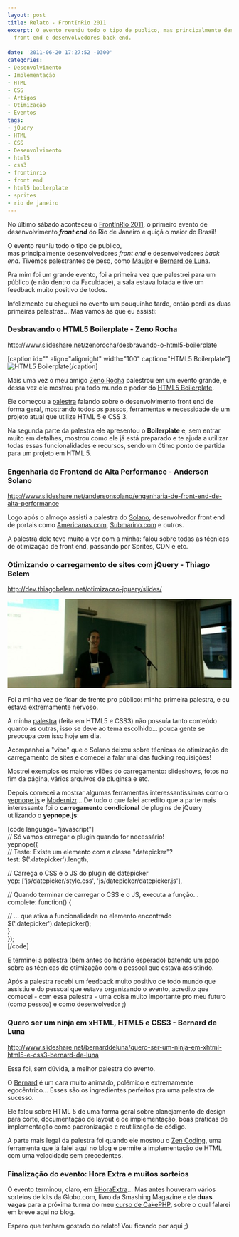 ```yaml
---
layout: post
title: Relato - FrontInRio 2011
excerpt: O evento reuniu todo o tipo de publico, mas principalmente desenvolvedores
  front end e desenvolvedores back end.

date: '2011-06-20 17:27:52 -0300'
categories:
- Desenvolvimento
- Implementação
- HTML
- CSS
- Artigos
- Otimização
- Eventos
tags:
- jQuery
- HTML
- CSS
- Desenvolvimento
- html5
- css3
- frontinrio
- front end
- html5 boilerplate
- sprites
- rio de janeiro
---
```

<p>No último sábado aconteceu o <a href="http://www.frontinrio.com.br/">FrontInRio 2011</a>, o primeiro evento de desenvolvimento <strong><em>front end</em></strong> do Rio de Janeiro e quiçá o maior do Brasil!</p>
<p>O evento reuniu todo o tipo de publico, mas principalmente desenvolvedores <em>front end</em> e desenvolvedores <em>back end</em>. Tivemos palestrantes de peso, como <a href="http://www.maujor.com/">Maujor</a> e <a href="http://www.bernarddeluna.com/">Bernard de Luna</a>.</p>
<p>Pra mim foi um grande evento, foi a primeira vez que palestrei para um público (e não dentro da Faculdade), a sala estava lotada e tive um feedback muito positivo de todos.</p>
<p>Infelizmente eu cheguei no evento um pouquinho tarde, então perdi as duas primeiras palestras... Mas vamos às que eu assisti:</p>
<h3>Desbravando o HTML5 Boilerplate - Zeno Rocha</h3>
<p><a href="http://www.slideshare.net/zenorocha/desbravando-o-html5-boilerplate">http://www.slideshare.net/zenorocha/desbravando-o-html5-boilerplate</a></p>
<p>[caption id="" align="alignright" width="100" caption="HTML5 Boilerplate"]<img title="HTML5 Boilerplate" src="http://cmstutorials.org/sources/tutorials/653224824html5_boilerplate.jpg" alt="HTML5 Boilerplate" width="100" height="100" />[/caption]</p>
<p>Mais uma vez o meu amigo <a href="http://zenorocha.com/">Zeno Rocha</a> palestrou em um evento grande, e dessa vez ele mostrou pra todo mundo o poder do <a href="http://html5boilerplate.com/">HTML5 Boilerplate</a>.</p>
<p>Ele começou a <a href="http://www.slideshare.net/zenorocha/desbravando-o-html5-boilerplate">palestra</a> falando sobre o desenvolvimento front end de forma geral, mostrando todos os passos, ferramentas e necessidade de um projeto atual que utilize HTML 5 e CSS 3.</p>
<p>Na segunda parte da palestra ele apresentou o <strong>Boilerplate</strong> e, sem entrar muito em detalhes, mostrou como ele já está preparado e te ajuda a utilizar todas essas funcionalidades e recursos, sendo um ótimo ponto de partida para um projeto em HTML 5.</p>
<h3>Engenharia de Frontend de Alta Performance - Anderson Solano</h3>
<p><a href="http://www.slideshare.net/andersonsolano/engenharia-de-front-end-de-alta-performance">http://www.slideshare.net/andersonsolano/engenharia-de-front-end-de-alta-performance</a></p>
<p>Logo após o almoço assisti a palestra do <a href="http://anderson.naoesqueca.com/">Solano</a>, desenvolvedor front end de portais como <a href="http://www.americanas.com.br/">Americanas.com</a>, <a href="http://submarino.com">Submarino.com</a> e outros.</p>
<p>A palestra dele teve muito a ver com a minha: falou sobre todas as técnicas de otimização de front end, passando por Sprites, CDN e etc.</p>
<h3>Otimizando o carregamento de sites com jQuery - Thiago Belem</h3>
<p><a href="http://dev.thiagobelem.net/otimizacao-jquery/slides/">http://dev.thiagobelem.net/otimizacao-jquery/slides/</a></p>
<p><a href="/assets/uploads/2011/06/324851939.jpg"><img class="aligncenter size-large wp-image-1600" title="324851939" src="/assets/uploads/2011/06/324851939-570x200.jpg" alt="" width="570" height="200" /></a></p>
<p>Foi a minha vez de ficar de frente pro público: minha primeira palestra, e eu estava extremamente nervoso.</p>
<p>A minha <a href="http://dev.thiagobelem.net/otimizacao-jquery/slides/">palestra</a> (feita em HTML5 e CSS3) não possuía tanto conteúdo quanto as outras, isso se deve ao tema escolhido... pouca gente se preocupa com isso hoje em dia.</p>
<p>Acompanhei a "vibe" que o Solano deixou sobre técnicas de otimização de carregamento de sites e comecei a falar mal das fucking requisições!</p>
<p>Mostrei exemplos os maiores vilões do carregamento: slideshows, fotos no fim da página, vários arquivos de pluginsa e etc.</p>
<p>Depois comecei a mostrar algumas ferramentas interessantíssimas como o <a href="http://yepnopejs.com/">yepnope.js</a> e <a href="http://www.modernizr.com/">Modernizr</a>... De tudo o que falei acredito que a parte mais interessante foi o <strong>carregamento condicional</strong> de plugins de jQuery utilizando o <strong>yepnope.js</strong>:</p>
<p>[code language="javascript"]<br />
// Só vamos carregar o plugin quando for necessário!<br />
yepnope({<br />
        // Teste: Existe um elemento com a classe &quot;datepicker&quot;?<br />
        test: $('.datepicker').length,</p>
<p>        // Carrega o CSS e o JS do plugin de datepicker<br />
        yep: ['js/datepicker/style.css', 'js/datepicker/datepicker.js'],</p>
<p>        // Quando terminar de carregar o CSS e o JS, executa a função...<br />
        complete: function() {</p>
<p>                // ... que ativa a funcionalidade no elemento encontrado<br />
                $('.datepicker').datepicker();<br />
        }<br />
});<br />
[/code]</p>
<p>E terminei a palestra (bem antes do horário esperado) batendo um papo sobre as técnicas de otimização com o pessoal que estava assistindo.</p>
<p>Após a palestra recebi um feedback muito positivo de todo mundo que assistiu e do pessoal que estava organizando o evento, acredito que comecei - com essa palestra - uma coisa muito importante pro meu futuro (como pessoa) e como desenvolvedor ;)</p>
<h3>Quero ser um ninja em xHTML, HTML5 e CSS3 - Bernard de Luna</h3>
<p><a href="http://www.slideshare.net/bernarddeluna/quero-ser-um-ninja-em-xhtml-html5-e-css3-bernard-de-luna">http://www.slideshare.net/bernarddeluna/quero-ser-um-ninja-em-xhtml-html5-e-css3-bernard-de-luna</a></p>
<p>Essa foi, sem dúvida, a melhor palestra do evento.</p>
<p>O <a href="http://www.bernarddeluna.com/">Bernard</a> é um cara muito animado, polêmico e extremamente egocêntrico... Esses são os ingredientes perfeitos pra uma palestra de sucesso.</p>
<p>Ele falou sobre HTML 5 de uma forma geral sobre planejamento de design para corte, documentação de layout e de implementação, boas práticas de implementação como padronização e reutilização de código.</p>
<p>A parte mais legal da palestra foi quando ele mostrou o <a title="Zen-Coding – Criando HTML como um ninja!" href="http://blog.thiagobelem.net/zen-coding-criando-html-como-um-ninja/">Zen Coding</a>, uma ferramenta que já falei aqui no blog e permite a implementação de HTML com uma velocidade sem precedentes.</p>
<h3>Finalização do evento: Hora Extra e muitos sorteios</h3>
<p>O evento terminou, claro, em <a href="http://horaextra.org/">#HoraExtra</a>... Mas antes houveram vários sorteios de kits da Globo.com, livro da Smashing Magazine e de <strong>duas vagas</strong> para a próxima turma do meu <a href="http://curso-cakephp.com.br">curso de CakePHP</a>, sobre o qual falarei em breve aqui no blog.</p>
<p>Espero que tenham gostado do relato! Vou ficando por aqui ;)</p>
